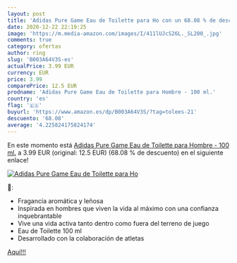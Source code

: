 ```yaml
---
layout: post
title: 'Adidas Pure Game Eau de Toilette para Ho con un 68.08 % de descuento'
date: 2020-12-22 22:19:25
image: 'https://m.media-amazon.com/images/I/411lUJcS26L._SL200_.jpg'
comments: true
category: ofertas
author: ring
slug: 'B003A64V3S-es'
actualPrice: 3.99 EUR
currency: EUR
price: 3.99
comparePrice: 12.5 EUR
prodname: 'Adidas Pure Game Eau de Toilette para Hombre - 100 ml.'
country: 'es'
flag: '🇪🇸'
buyurl: 'https://www.amazon.es/dp/B003A64V3S/?tag=tolees-21'
descuento: '68.08'
average: '4.225824175824174'
---
```


En este momento está [Adidas Pure Game Eau de Toilette para Hombre - 100 ml.](https://www.amazon.es/dp/B003A64V3S/?tag=tolees-21) a 3.99 EUR (original: 12.5 EUR) (68.08 %  de descuento) en el siguiente enlace!

[![Adidas Pure Game Eau de Toilette para Ho](https://m.media-amazon.com/images/I/411lUJcS26L._SL200_.jpg)](https://www.amazon.es/dp/B003A64V3S/?tag=tolees-21)

🔎:

- Fragancia aromática y leñosa
- Inspirada en hombres que viven la vida al máximo con una confianza inquebrantable
- Vive una vida activa tanto dentro como fuera del terreno de juego
- Eau de Toilette 100 ml
- Desarrollado con la colaboración de atletas

[Aquí!!!](https://www.amazon.es/dp/B003A64V3S/?tag=tolees-21)
